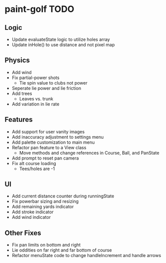 # paint-golf TODO


## Logic

* Update evaluateState logic to utilize holes array
* Update inHole() to use distance and not pixel map


## Physics

* Add wind
* Fix partial-power shots
    * Tie spin value to clubs not power
* Seperate lie power and lie friction
* Add trees
    * Leaves vs. trunk
* Add variation in lie rate

    
## Features

* Add support for user vanity images
* Add inaccuracy adjustment to settings menu
* Add palette customization to main menu
* Refactor pan feature to a View class
  * Move methods and change references in Course, Ball, and PanState
* Add prompt to reset pan camera
* Fix alt course loading
    * Tees/holes are -1

    
## UI

* Add current distance counter during runningState
* Fix powerbar sizing and resizing
* Add remaining yards indicator
* Add stroke indicator
* Add wind indicator


## Other Fixes

* Fix pan limits on bottom and right
* Lie oddities on far right and far bottom of course
* Refactor menuState code to change handleIncrement and handle arrows